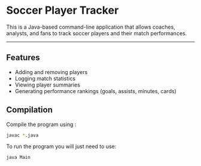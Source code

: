 # Soccer Player Tracker

This is a Java-based command-line application that allows coaches, analysts, and fans
to track soccer players and their match performances.

---

## Features

- Adding and removing players
- Logging match statistics
- Viewing player summaries
- Generating performance rankings (goals, assists, minutes, cards)


## Compilation

Compile the program using :

```bash
javac *.java
```

To run the program you will just need to use:

```bash
java Main
```
